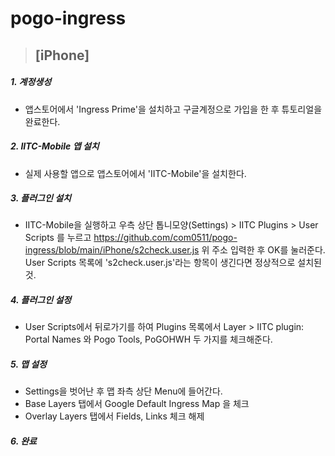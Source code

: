 # pogo-ingress

> ## [iPhone]

##### 1. 계정생성
- 앱스토어에서 'Ingress Prime'을 설치하고 구글계정으로 가입을 한 후 튜토리얼을 완료한다.
##### 2. IITC-Mobile 앱 설치
- 실제 사용할 앱으로 앱스토어에서 'IITC-Mobile'을 설치한다.
##### 3. 플러그인 설치
- IITC-Mobile을 실행하고 우측 상단 톱니모양(Settings) > IITC Plugins > User Scripts 를 누르고
  https://github.com/com0511/pogo-ingress/blob/main/iPhone/s2check.user.js
  위 주소 입력한 후 OK를 눌러준다.
  User Scripts 목록에 's2check.user.js'라는 항목이 생긴다면 정상적으로 설치된 것.
##### 4. 플러그인 설정
- User Scripts에서 뒤로가기를 하여 Plugins 목록에서 Layer > IITC plugin: Portal Names 와 Pogo Tools, PoGOHWH 두 가지를 체크해준다.
##### 5. 맵 설정
- Settings을 벗어난 후 맵 좌측 상단 Menu에 들어간다.
- Base Layers 탭에서 Google Default Ingress Map 을 체크
- Overlay Layers 탭에서 Fields, Links 체크 해제
##### 6. 완료

